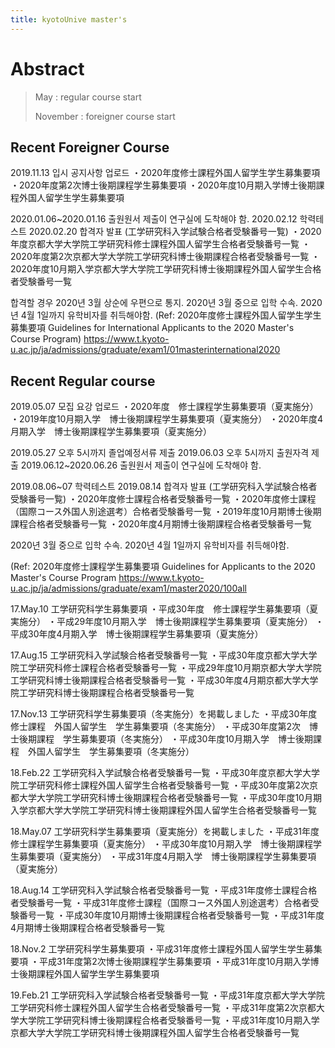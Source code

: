 ```yaml
---
title: kyotoUnive master's
---
```


Abstract
============

> May : regular course start
>
> November : foreigner course start

Recent Foreigner Course
---

2019.11.13 입시 공지사항 업로드
・2020年度修士課程外国人留学生学生募集要項
・2020年度第2次博士後期課程学生募集要項
・2020年度10月期入学博士後期課程外国人留学生学生募集要項


2020.01.06~2020.01.16 출원원서 제출이 연구실에 도착해야 함.
2020.02.12 학력테스트
2020.02.20 합격자 발표 (工学研究科入学試験合格者受験番号一覧)
・2020年度京都大学大学院工学研究科修士課程外国人留学生合格者受験番号一覧
・2020年度第2次京都大学大学院工学研究科博士後期課程合格者受験番号一覧
・2020年度10月期入学京都大学大学院工学研究科博士後期課程外国人留学生合格者受験番号一覧

합격할 경우
2020년 3월 상순에 우편으로 통지.
2020년 3월 중으로 입학 수속.
2020년 4월 1일까지 유학비자를 취득해야함.
(Ref: 2020年度修士課程外国人留学生学生募集要項
Guidelines for International Applicants to the 2020 Master's Course Program)
https://www.t.kyoto-u.ac.jp/ja/admissions/graduate/exam1/01masterinternational2020


Recent Regular course
---

2019.05.07 모집 요강 업로드
・2020年度　修士課程学生募集要項（夏実施分）
・2019年度10月期入学　博士後期課程学生募集要項（夏実施分）
・2020年度4月期入学　博士後期課程学生募集要項（夏実施分）

2019.05.27 오후 5시까지 졸업예정서류 제출
2019.06.03 오후 5시까지 출원자격 제출
2019.06.12~2020.06.26 출원원서 제출이 연구실에 도착해야 함.

2019.08.06~07 학력테스트
2019.08.14 합격자 발표 (工学研究科入学試験合格者受験番号一覧)
・2020年度修士課程合格者受験番号一覧
・2020年度修士課程（国際コース外国人別途選考）合格者受験番号一覧
・2019年度10月期博士後期課程合格者受験番号一覧
・2020年度4月期博士後期課程合格者受験番号一覧

2020년 3월 중으로 입학 수속.
2020년 4월 1일까지 유학비자를 취득해야함.

(Ref: 2020年度修士課程学生募集要項
Guidelines for Applicants to the 2020 Master's Course Program
https://www.t.kyoto-u.ac.jp/ja/admissions/graduate/exam1/master2020/100all

17.May.10 工学研究科学生募集要項
・平成30年度　修士課程学生募集要項（夏実施分）
・平成29年度10月期入学　博士後期課程学生募集要項（夏実施分）
・平成30年度4月期入学　博士後期課程学生募集要項（夏実施分）　

17.Aug.15 工学研究科入学試験合格者受験番号一覧
・平成30年度京都大学大学院工学研究科修士課程合格者受験番号一覧
・平成29年度10月期京都大学大学院工学研究科博士後期課程合格者受験番号一覧
・平成30年度4月期京都大学大学院工学研究科博士後期課程合格者受験番号一覧

17.Nov.13 工学研究科学生募集要項（冬実施分）を掲載しました
・平成30年度　修士課程　外国人留学生　学生募集要項（冬実施分）
・平成30年度第2次　博士後期課程　学生募集要項（冬実施分）
・平成30年度10月期入学　博士後期課程　外国人留学生　学生募集要項（冬実施分）

18.Feb.22 工学研究科入学試験合格者受験番号一覧
・平成30年度京都大学大学院工学研究科修士課程外国人留学生合格者受験番号一覧
・平成30年度第2次京都大学大学院工学研究科博士後期課程合格者受験番号一覧
・平成30年度10月期入学京都大学大学院工学研究科博士後期課程外国人留学生合格者受験番号一覧

18.May.07 工学研究科学生募集要項（夏実施分）を掲載しました
・平成31年度　修士課程学生募集要項（夏実施分）
・平成30年度10月期入学　博士後期課程学生募集要項（夏実施分）
・平成31年度4月期入学　博士後期課程学生募集要項（夏実施分）　

18.Aug.14 工学研究科入学試験合格者受験番号一覧
・平成31年度修士課程合格者受験番号一覧
・平成31年度修士課程（国際コース外国人別途選考）合格者受験番号一覧
・平成30年度10月期博士後期課程合格者受験番号一覧
・平成31年度4月期博士後期課程合格者受験番号一覧

18.Nov.2 工学研究科学生募集要項
・平成31年度修士課程外国人留学生学生募集要項
・平成31年度第2次博士後期課程学生募集要項
・平成31年度10月期入学博士後期課程外国人留学生学生募集要項

19.Feb.21 工学研究科入学試験合格者受験番号一覧
・平成31年度京都大学大学院工学研究科修士課程外国人留学生合格者受験番号一覧
・平成31年度第2次京都大学大学院工学研究科博士後期課程合格者受験番号一覧 
・平成31年度10月期入学京都大学大学院工学研究科博士後期課程外国人留学生合格者受験番号一覧
